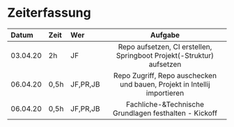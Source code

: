 # Zeiterfassung
| Datum | Zeit | Wer | Aufgabe |
| :---- | :--- | :--- | :---:   |
| 03.04.20 | 2h | JF | Repo aufsetzen, CI erstellen, Springboot Projekt(-Struktur) aufsetzen |
| 06.04.20 | 0,5h | JF,PR,JB | Repo Zugriff, Repo auschecken und bauen, Projekt in Intellij importieren |
| 06.04.20 | 0,5h | JF,PR,JB | Fachliche-&Technische Grundlagen festhalten - Kickoff |

<!---
should be ordered in when "coding starts"
| XX.04.20 | 4h | JF | Rest-Api, DB Anbindung aufsetzen |
-->